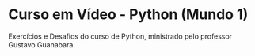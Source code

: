 # Curso em Vídeo - Python (Mundo 1)
Exercícios e Desafios do curso de Python, ministrado pelo professor Gustavo Guanabara.
